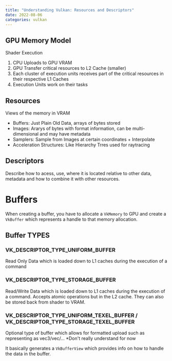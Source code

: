 ```yaml
---
title: "Understanding Vulkan: Resources and Descriptors"
date: 2022-08-06
categories: vulkan
---
```


## GPU Memory Model

Shader Execution
 1. CPU Uploads to GPU VRAM
 2. GPU Transfer critical resources to L2 Cache (smaller)
 3. Each cluster of execution units receives part of the critical resources in their respective L1 Caches
 4. Execution Units work on their tasks

## Resources
Views of the memory in VRAM
 - Buffers: Just Plain Old Data, arrays of bytes stored
 - Images: Ararys of bytes with format information, can be multi-dimensional and may have metadata
 - Samplers: Sample from Images at certain coordinates + Interpolate
 - Acceleration Structures: Like Hierarchy Trres used for raytracing

## Descriptors
Describe how to acess, use, where it is located relative to other data, metadata and how to combine it with other resources.

# Buffers
When creating a buffer, you have to allocate a `VkMemory` to GPU and create a `VkBuffer` which represents a handle to that memory allocation.

## Buffer TYPES

### VK_DESCRIPTOR_TYPE_UNIFORM_BUFFER
Read Only Data which is loaded down to L1 caches during the execution of a command

### VK_DESCRIPTOR_TYPE_STORAGE_BUFFER
Read/Write Data which is loaded down to L1 caches during the execution of a command. Accepts atomic operations but in the L2 cache. They can also be stored back from shader to VRAM.

### VK_DESCRIPTOR_TYPE_UNIFORM_TEXEL_BUFFER / VK_DESCRIPTOR_TYPE_STORAGE_TEXEL_BUFFER
Optional type of buffer which allows for formatted upload such as representing as vec3/vec/...
*Don't really understand for now

It basically generates a `VkBufferView` which provides info on how to handle the data in the buffer.
